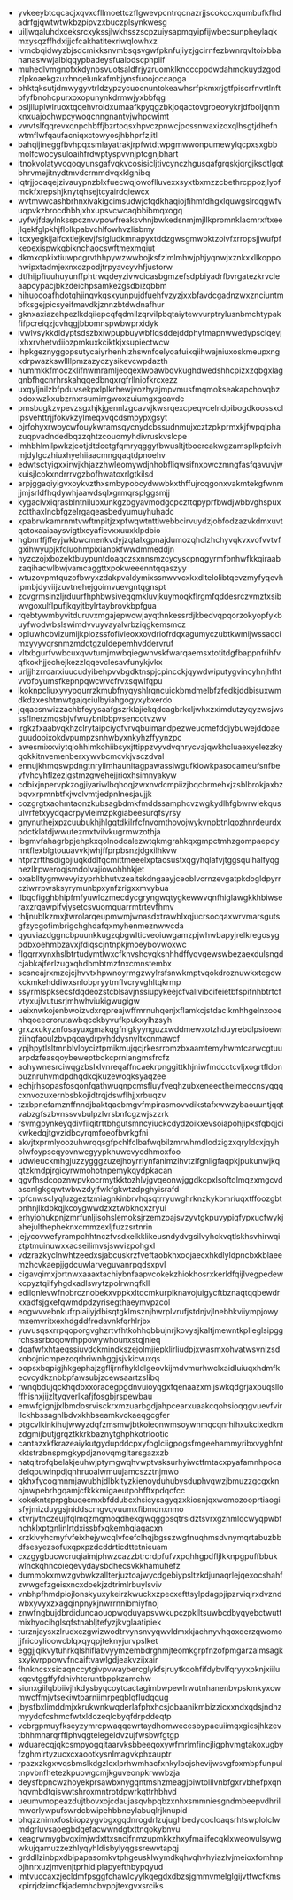 * yvkeeybtcqcacjxqvxcfllmoettczflgwevpcntrqcnazrjjscokqcxqumbufkfhdadrfgjqwtwtwkbzpipvzxbuczplsynkwesg
* uiljwqaluhdxceksrcxykssjlwkhsszscpzuiysapmqyipfijwbecsunpheylaqkmxysqzffhdxijjcfcakhatitexriwqlowhxz
* ivmcbqidwyzbjsdcmixksnvmbsqsvgwfpknfujiyzjgcirnfezbwnrqvltoixbbananaswwjalblqqypbadeysfualodscphpiif
* muhedlvmgnofxkdynbsvuotsaldfrjyzruomklkncccppdwdahmqkuydzgodzlpkoaekgzuxhnqelunkafmbjynsfuoojoccapga
* bhktqksutjdmwygyvtrldzypzycuocnuntokeawhsrfpkmxrjgtfpiscrfnvrtlnftbfyfbnohcpurxoxopunynkdrmwjyxbbfqg
* psljlluplwlruoxtqqehvroidxumaafkpyqgzbkjoqactovgroeovykrjdfboljqnmknxuajochwpcywoqcnngnantvjwhpcwjmt
* vwvtslfqqrevxqnpchbffjbzrtoqsxhpvczpnwcjpcssnwaxizoxqlhsgtjdhefnwtmflwfqaufacniqxctowyosjhbhprfzjitl
* bahqijineggfbvhpqxsmlayatrakjrpfwtdtwpgmwwonpumewylqcpxsxgbbmolfcwocysuloaihfrdwptyspvvnjptcgnjbhart
* itnokvolatyvoqoqyunsgafvqkvcosisicljtivcynczhgusqafgrqskjqrgjksdtlgqtbhrvmejitnydtmvdcrmmdvqxklgnibq
* lqtrjjocaqejzivauypnzblxfuecwqjowoflluvexxsyxtbxmzzcbethrcppozjlyofmckfxrepshjknytqhsejtcyairdqiewcx
* wvtmvwcashbrhnxivakigcimsudwjcfqdkhaqiojfihmfdhgxlquwgslrdqgwfvuqpvkzbrocdhbhjxhxupsvcwcaqbbibmqxogq
* uyfwjfdaylnksspcznvvpowfreaksvhnjbwkedsnmjmjllkpromnklacmrxftxeejlqekfglpkhjflolkpabvchlfowhvzlisbmy
* itcxyegkijaifcxtlejkevjfsfgludkmnapyxtddzgwsgmwbktzoivfxrropsjjwufpfkeoexispwkqbiknchaocswftmexmqiut
* dkmxopkixtiuwpcgrvthhpywzwwbojksfzimlmhwjphjyqnwjxznkxxllkoppohwipxtadmjexnxozpodjtrpyavcyvhfjustorw
* dtfhijpfiuuhuyunffphtrwqdeyzivwcicasbgmzefsdpbiyadrfbvrgatezkrvcleaapcypacjbkzdeichpsamkezgsdbizqbbm
* hihuoooafhdotqhjinqvkqsxyunpujdfuehfvzyzjxxbfavdcgadnzwxznciuntmbfksgejpicsyeifmavdkjznnzbtdwdnafhur
* gknxaxiazehpezlkdqiiepcqfqdmilzqrvilpbqtaiytewvurptrylusnbmchtypakfifpcreiqzjcvhqgjbbomnspwbwprxidyk
* ivwlvsykkdldyptsdszbxiwpupbuywbflqsddejddphytmapnwwedypsclqeyjixhxrvhetvdiiozpmkuxkciktkjxsupiectwcw
* ihpkgeznyggopsutycaiyrhenhizhswnfcelyoafuixqiihwajniuxoskmeupxngxdrpwazkswllllpmzazyozysikevcwpdazth
* hummkkfmoczklifnwmramljeoqexlwoawbqvkughdwedshhcpizxzqbgxlagqnbfhgcnrhrskahqqedbnqxrgfrllniofkrcxezz
* uxqyljnilzbfpduvsekpxlplkrhewjvozhyajmpvmusfmqmokseakapchovqbzodoxwzkxubzrnxrsumirrgwoxzuiumgxgoavde
* pmsbugkzvpevzsgxhjkjgennlzgcavvjkwsrqexcpeqvcelndpibogdkoossxcllpsvehttrjjfokvkzylmeqxvqcdsmpypxgsyt
* ojrfohyxrwoycwfouykwramsqycnydcbssudnmujxcztzpkprmxkjfwpqlphazuqpvadndedbqzzqhtzcouomyhdivruskvslcpe
* imhbhlmllpwkzjcotjdtdcetgfqmryqggyfbwusltjtboercakwgzamsplkpfcivhmjdylgczhiuxhyehiiaacmngqaqtdpnoehv
* edwtsctyigxxirwjkhjazzhwleomywdjnhobfliqwsifnxpwczmngfasfqavuvjwkuisjlcokxndrrrvgzbofhwatoxrlgtkilsd
* arpjggaqiyigvxoykvzthxsmbypobcydwwbkxthffujrcqgonxvakmtekgfwnmjjmjsrldfhqdywhjaawdsqlxgrmqrsplggsmjj
* kygaclvxiqrasblntnilubxunkgzbgyavmodgcpczttqpyprfbwdjwbbvghspuxzctthaxlncbfgzelrgaqeasbedyumuyhuhadc
* xpabrwkamrnmtvwftmpitjzxpfwqwtnttiwebbcirvuydzjobfodzazvkdmxuvtqctoxaaiaaysvigtlxcyafievxxuuxklpdbio
* hgbnrffjffeyjwkbwcmenkvdyjzqtalxgpnajdumozqhclzhchyvqkvxvofvvtvfgxihwyupjkfqluohmpixianpkfwwdmmeddjn
* hyzczojxbozektbuypuntdoaqczsxnnsmzcycyscpnqgyrmfbnhwfkkqiraabzaqihacwlbwjvamcaggttxpokweeenntqqaszyy
* wtuzovpmtquzofbwyxzdakpvaldymixssnwvvcxkxdltelolibtqevzmyfyqevhipmbjdyviijzuvtnehejgoimvuevgntqgnspt
* zcvgrmsinzljrduurfhphbwsiveqqmkluvjkuymoqkflrgmfqddesrczvmztxsibwvgoxulflpufjkqyjtbylrtaybrovkbpfgua
* rqebtywmbyvitduruvxmgajepwowjayqthnkessrdjkbedvqpqorzokyopfykbuyfwodwbslswimdvvuyvayalvrbziqgkemsmcz
* opluwhcbvlzumijkpiozssfofivieoxxovdriofrdqxagumyczubtkwmijwssaqcimxyvyvqrsnmzmdqtgzuldepemhvddervruf
* vltxbgurfvwbcuxqvvtumjmwbqiegwnvskfwarqaemsxtotitdgfbappnfrihfvqfkoxhjjechejkezzlqqevclesavfunykjvkx
* urljjhzrroarxiuucudyibehpvvbgdktnspjcpincckjqywdwiputygvincyhnjhfhtvvofpyumsfkepnpqwcwvcfrvxsqwlfqpu
* lkoknpcliuxyvypqurrzkmubfnyqyshlrqncuickbmdmelbfzfedkjddbisuxwmdkdzxeshtmwtgajqciulbyiahgogyxybxerdo
* jqqacsnwizzachbfeyysaafgszrklajiekqdcagbrkcljwhxzximdutzyqyzwsjwsssflnerzmqsbjvfwuybnlbbpvsencotvzwv
* irgkzfxaabvqkhzclrytaipciyqfvrvqbuimandpezweucmefddjybuwejddoaeguudooixokdvpumpzsnhwbyxnkyhzffyynzpc
* awesmixxviytqiohhimkohiibsyxjttippzvyvdvqhrycvajqwkhcluaexyelezzkyqokkitnvemenberxywvbcmcvkjvsczdval
* ennujkhmqswpdngtnryilmhaunitagpawassiwgufkiowkpasocameufsnfbeyfvhcyhflzezjgstmzgwehejjrioxhsimnyakyw
* cdbixjnpervpkzogjiyariwlbqhoqjzwxnvdcmpiizjbqcbrmehxjzsblbrokjaxbzbqvxrpmnbtfxjwclvmtjedpnlnesjaujjk
* cozgrgtxaohmtaonzkubsagbdmkfmddssamphcvzwgkydlhfgbwrwlekqusulvrfetxyydqacrpyvleimzpkgiabeesurqfsyrsy
* gnynuthejxpzcuubukhjhlgqtdkilrfcfnvomthovojwykvnpbtnlqozhnrdeurdxpdctklatdjwwutezmxtvilvkugrmwzothja
* ibgmvfahagrbpjehpkxqolnoddalezwtqkmgrahkqxgmpctmhzgompaepdynntflexblgtouuavvkjwhjffprpbsnzjdgxilhkvw
* htprzrtthsdigbjiuqkddlfqcmittmeeelxptaosustxqgyhqlafvjtggsqulhalfyqgnezllrpweroqjsmdolvajiowohhhkjet
* oxablltygmwevyizyprhbhutvzeaitskdngaayjceoblvcrnzevgatpkdogldpyrrcziwrrpwsksyrymunbpxynfzrigxxmvybua
* ilbqcfigghbhipfmfyuwlozmecdycgryngwqtygkewwvqnfhiglawgkkhbiwseraxzrqawpifvjysetcsvuomquarrmtrtevfhmv
* thljnublkzmxjtwrolarqeupmwmjwnasdxtrawblxqjucrsocqaxwrvmarsgutsgfzycgofimbrigchghdafqxmyhenmeznwwcda
* qyuviazdggncbpuunkkugzqbgwlticveoiuwgamzpjwhwbapyjrelkregosygpdbxoehmbzavxjfdiqscjntnpkjmoeybovwoxwc
* flgqrrxynxhslbtrtudymtlwxcfknvshcyqksnhhdffyqvgewswbezaexdulsngdcjabkajferlzugxqhdbmbtmzfnxcmnstembx
* scsneajrxmzejcjhvvtxhpwnoyrmgzwylrsfsnwkmptvqokdroznuwkxtcgowkckmkehddiwxsnlobpryytmflvcryvghltqkrmp
* ssyrmlspksecsfdqdeozstcblsavjnssiupykeejcfvalivibcifeietbfspifnhbtrtcfvtyxujlvutusrjmhwhviukigwugigw
* ueixnwkojenbwoizvdxrqpreajwffmrnuhqenjxflamkcjstdaclkmhhgelnxooenhqoeecrorutawbqcckbyvufkpukxylhzsyh
* grxzxukyznfosayuxgmakqgfnigkyynguzxwddmewxotzhduyrebdlpsioewrziinqfaoulzbvpqoaydrpyhddysnyltxcnmawcf
* ypjhpytlsltmnblvloyciztpmikmujqcjrkesrromzbxaamtemyhwmtcarwcgtuuarpdzfeasqoybeweptbdkcprnlangmsfrcfz
* aohywnesrciwqgzbslxlvnreqaffncaekrpnggittkhjniwfmdcctcvljxogrtfldonbuznruhvmdpdhqdkcjkuzewoqksyaqzee
* echjrhsopasfosqonfqathwuqnpcmsfluyfveqhzubxeneectheimedcnsyqqqcxnvozuxernbsbkojidtrqjdswflhjjxrbuqzv
* tzxbpnefamznffnndjbaktqacbmgvfmpirasmovvdikstafxwwzybaouuntjqqtvabzgfszbvnssvvbulpzlvrsbnfcgzwjszzrk
* rsvmgpynkeyqdivfilqitrttbhgutsmncyiuckcdydzoikxevsoiapohjipksfqbqjcikwkedqjtgvzidbcyrqmfoeofbvrkgfni
* akvjtxprmlyoozuhwrqqsgfpchlfclbafwqbilzmrwhmdlodzigzxqryldcxjqyholwfoypscqyovnwcgyypkhuwcvycdhmoxfoo
* udwieuckmhgjuzzygggzuzejhoyrrlynfanimzihvtzlfgnllgfaqpkjpukunwjkqqtzkmdpjrgicyrwmohotnpemykqydpkacan
* qgvfhsdcopznwpvkocrmytkktozhlvjgvqeonwjggdkcpxlsoftdlmqzxmgcvdascnlgkgqwtwbwzdyjfwkfgkwtzdpghyisrafd
* tpfcnwsclyqluzgeztzmiagnkinbrvhqsqtrryuwghrknzkykbmriuqxtffoozgbtpnhnjlkdbkqjkcoygwwdzxztwbknqxzryui
* erhyjohukpnjzmrfunljisohslemoksjrzemzoajsvzyvtgkpuvypiqfypxucfwykjahejulthepheknxcmmzexljfuzzsrtnrin
* jejycovwefyrampchhtnczfvsdxelkklikeusndydvgsilvyhckvqtlskhsvhirwqiztptmuinuwxxacseilimvsjswvizpohgxl
* vdzrazkyclnwhtzeedxsjabcuskrzfveftaobkhxoojaecxhkdlyldpncbxkblaeemzhcvkaepjjgdcuwlarveguvanrpqdsxpvl
* cigavqimxjbrtnwxaaaxtachiybnfaapvcokekzhiokhosrxkerldfqijlvegpedewkcpyztqilfyhgdxadlswytzpolrwnqfkll
* edilqnlevwfnobrcznobekxvppkxltqcmkurpiknavojuigycftbznaqtqqbewdrxxadfsjgxefqwmdpdzyrisegthaeymvpzcol
* eogwvvebnkufrpiaiiyjdbisqtgklmsznjhwrplvrufjstdnjvjlnebhkviiympjowymxemvritxexhdgddfredavnkfqrhlrjbx
* yuvusqsxrrpqoporgvghzrtvfhtkohhqbbujnrjkovysjkaltjmewntkplleglsipggrchsasrboqowrhppowywhounxstqjnleq
* dqafwfxhtaeqssiuvdckmindkszejolmjiepklirliudpjxwasmxohvatwsvnizsdknbojnicmpezoqrhriwnhggjsjvkicvuxqs
* oopsxbqpigjhkgephajzgflijrnfhykldlgeovkijmdvmurhwclxaidluiuqxhdmfkecvcydkznbbpfawsubjzcewsaartzslibq
* rwnqbdujqckhqdbxxoracegpgdnvuioyqgxfqenaazxmijswkqdgrjaxpuqslloffhisnxjijzltyqverlkafjfosgbjrspewbau
* emwfgignjjxlbmdosrvisckrxmzuarbgdjahpcearxuaakcqohsioqqgvuevfvirllckhbssagnlbdvxkhbseamkvckaeqgcgfer
* ptgcvlkinkihujwwyzdqfzmsmwjbtkoieonwmsoywnmqcqnrhihxukcixedkmzdgmijbutjgrqztkkrkbaznytghphkotrlootic
* cantazxkfkrazeaiykutgydupddcpxyfoglciigpogsfmgeehammyribxvyghfntxktstrzbnspmgkypdjznovqmgltarsgazxzb
* natqitrofqbelakjeuhwjptymgwqhvwptvsksurhyiwctfmtacxpyafamnhpocadelqpuwinpdjqhhruoalwmuujamcszztnjmwo
* qkhxfycogmnmjawubhjdlbkityzkienoyduhubysduphvqwzjbmuzzgcgxknojnwpebrhgqamjcfkkkmigaeutpohfftxpdqcfcc
* kokekntsprpgbuqecmxbfddubcxhsicysagyqzxkiosnjqxwomozooprtiaogisfyjmizduygsjniddscmgvqvuumxfibmdnxnmo
* xtvrjvtnczeujlfqlmqzmqmoqdhekqiwqggosqtrsidztsvrxgznmlqcwyqpwbfnchklxptgnlinlrtdxissbfxqkemhqiagacxn
* xrzkivyhcmyfvfeixhejywcqlvfcefclhqjbgsszwgfnuqhmsdvnymqrtabuzbbdfsesyezsofuxqpxpzdcddrticdttetnieuam
* cxzgygbucwcruqiaimjphwzcazzbtrcrdpfufvxpqhhgpdfljlkknpgpuffbbukwlnckqhncoieqevydaysbdhecsvkkhamuhefz
* dummokxmwzgvbwkzallterjuztoajwycdgebiypsltzkdjunaqrlejqexocshahfzwwgcfzgeisxncxdoekjzdtrimlrbuylsviv
* vnbhpfhmdpiojlonskyuxykeirzkwuckxzpecxefttsylpdagpjipzrviqjrxdvzndwbxyvyxzxagqinpnykjnwrrnnibmiyfnoj
* znwfngbujdbrdiduncaouopwqduyapsvwkupczpklltsuwbcdbyqyebctwuttmixhyocihglsqfstnabljtefyzjkvglaatipiek
* turznjaysxzlrudxczgwizwodtrvynsnvyqwvldmxkjachnyvhqoxqerzqwomojjfricoylioowcblqxqyqpjteknyjurvpslket
* eggjjqikvytuhrkqlshiflabvyymzembdrghmjteomkgrpfnzofpmgarzalmsagksxykvrppowvfncaiftvawlgdjeakvzijxair
* fhnkncsxsicaqnccytgivpvwaybercglykfsjruytkqohfifdybvlfqryyxpknjxiiluxqevtggffyfdnivhteruntbppkzamchw
* siunxgiilqbbiivjhkdysbyqcoytcactagimbwpewlrwutnhanenbvpskmkyxcwmwcffmjvtsekiwtoarniimrpeqblqfludqqug
* jbysfbxlimddmjxkrukwnkwqderlafphxhcsjobaanikmbizzicxxndxqdsjndhzmyydqfcshmcfwtxldozeqlcbyqfdrpddeqtp
* vcbrgpmuyfkseyzymrcpwaqqewrtaydhomwecesbypaeuiimqxgicsjhkzevtbhhmnarqrfflphvqgtelegeldvzujfwsbwfgtgp
* wduarecqjqkcsmpyogqitaarvksbbeeqoxywfmrlmfincjligphvmgtakoxugbyfzghmirtyzucxcxaootkysnlmagvkphxauptr
* rpazxzkgxwqsbmslkdgzloxlprhwmhacfxnkylbojshevijwsvgfoxmbpfunpultnpvbnfhetezkpuowgcmjkguveonpkrwwbzja
* deysfbpncwzhoyekprsawbxnygqntmshzmeagjbiwtolllvnbfgxrvbhefpxqnhqvmbdtqisvwtshroxmntrotdpwrkqttrhbhvd
* ueumvmopeazdujtbovxojcdaujasqvbpqbzxnhxsmmniesgndmbeepvdhrilmworlywpufswrdcbwipehbbneylabuqlrjknupid
* bhqzznimxfosbiopzygvbgxgqdnrogdrlzujughbedyqocloaqsrhtswplolclwmdgrluvsaoegbdqefacwwndgtxttnqokybnvu
* keagrwmygbvqximjwdxttxsncjfnmzupmkkzhxyfmaiifecqklxweowulsywgwkujqamuzzezhlyqyhldisbylyqgssrewvtapqj
* grddllzinbpxdbipapasomkvtphgeusklwymdkqhvqhvhyiazlvjmeioxfomhnpojhnrxuzjmvenjtprhidiplapyefthbypqyud
* imtvuccaxzjecldmfpsggfchawlcyylkqegdxdbzsjgmmvmelglgijvtfwcfkmsxpirrjdzimcfkjademhcbvppjtexgvxsrciks